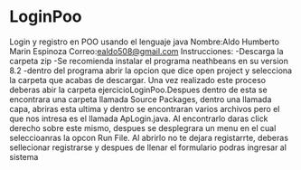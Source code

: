 # LoginPoo
Login y registro en POO usando el lenguaje java
Nombre:Aldo Humberto Marin Espinoza
Correo:ealdo508@gmail.com
Instrucciones:
-Descarga la carpeta zip
-Se recomienda instalar el programa neathbeans en su version 8.2
-dentro del programa abrir la opcion que dice open project y selecciona la carpeta que acabas de descargar.
Una vez realizado este proceso deberas abir la carpeta ejercicioLoginPoo.Despues dentro de esta se encontrara una carpeta llamada Source Packages, dentro una llamada capa, abriras
esta ultima y dentro se encontraran varios archivos pero el que nos intresa es el llamada ApLogin.java.
Al encontrarlo daras click derecho sobre este mismo, despues se desplegrara un menu en el cual seleccioanras la opcon Run File.
Al abrirlo no te dejara registarrte, deberas sellecionar registrarse y despues de llenar el formulario podras ingresar al sistema
